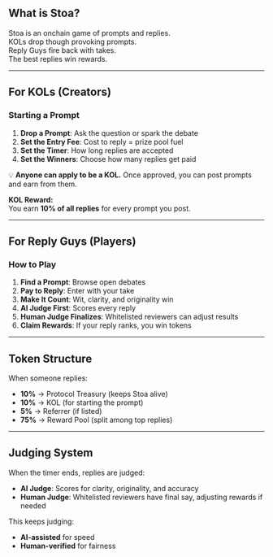## What is Stoa?

Stoa is an onchain game of prompts and replies.  
KOLs drop though provoking prompts.  
Reply Guys fire back with takes.  
The best replies win rewards.

---

## For KOLs (Creators)

### Starting a Prompt

1. **Drop a Prompt**: Ask the question or spark the debate
2. **Set the Entry Fee**: Cost to reply = prize pool fuel
3. **Set the Timer**: How long replies are accepted
4. **Set the Winners**: Choose how many replies get paid

💡 **Anyone can apply to be a KOL.** Once approved, you can post prompts and earn from them.

**KOL Reward:**  
You earn **10% of all replies** for every prompt you post.

---

## For Reply Guys (Players)

### How to Play

1. **Find a Prompt**: Browse open debates
2. **Pay to Reply**: Enter with your take
3. **Make It Count**: Wit, clarity, and originality win
4. **AI Judge First**: Scores every reply
5. **Human Judge Finalizes**: Whitelisted reviewers can adjust results
6. **Claim Rewards**: If your reply ranks, you win tokens

---

## Token Structure

When someone replies:

- **10%** → Protocol Treasury (keeps Stoa alive)
- **10%** → KOL (for starting the prompt)
- **5%** → Referrer (if listed)
- **75%** → Reward Pool (split among top replies)

---

## Judging System

When the timer ends, replies are judged:

- **AI Judge**: Scores for clarity, originality, and accuracy
- **Human Judge**: Whitelisted reviewers have final say, adjusting rewards if needed

This keeps judging:

- **AI-assisted** for speed
- **Human-verified** for fairness
